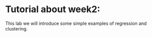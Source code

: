 # Tutorial about week2:

This lab we will introduce some simple examples of regression and clustering.<br>
